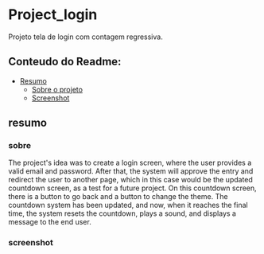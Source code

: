 # Project_login

<p>Projeto tela de login com contagem regressiva.</p>

## Conteudo do Readme: 
 - [Resumo](#resumo)
     - [Sobre o projeto](#sobre)
     - [Screenshot](#screenshot)










## resumo

### sobre
<p>The project's idea was to create a login screen, where the user provides a valid email and password. After that, the system will approve the entry and redirect the user to another page, which in this case would be the updated countdown screen, as a test for a future project. On this countdown screen, there is a button to go back and a button to change the theme. The countdown system has been updated, and now, when it reaches the final time, the system resets the countdown, plays a sound, and displays a message to the end user.</p>

### screenshot

